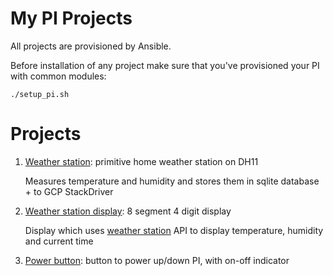 # My PI Projects

All projects are provisioned by Ansible.

Before installation of any project make sure that you've 
provisioned your PI with common modules:

    ./setup_pi.sh  
    
# Projects

1. [Weather station](weather-station): primitive home weather 
station on DH11

    Measures temperature and humidity and stores them in sqlite
    database + to GCP StackDriver
    
2. [Weather station display](weather-station-display): 
8 segment 4 digit display

    Display which uses [weather station](weather-station) API 
    to display temperature, humidity and current time
    
3. [Power button](power-button): button to power up/down PI, with on-off 
indicator